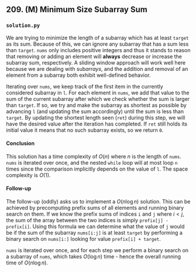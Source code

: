 ## 209. (M) Minimum Size Subarray Sum

### `solution.py`

We are trying to minimize the length of a subarray which has at least `target` as its sum. Because of this, we can ignore any subarray that has a sum less than `target`. `nums` only includes positive integers and thus it stands to reason that removing or adding an element will **always** decrease or increase the subarray sum, respectively. A sliding window approach will work well here because we are dealing with sub*arrays*, and the addition and removal of an element from a subarray both exhibit well-defined behavior.  

Iterating over `nums`, we keep track of the first item in the currently considered subarray in `l`. For each element in `nums`, we add that value to the sum of the current subarray after which we check whether the sum is larger than `target`. If so, we try and make the subarray as shortest as possible by advancing `l` (and updating the sum accordingly) until the sum is less than `target`. By updating the shortest length seen (`ret`) during this step, we will have the desired value after the iteration has completed. If `ret` still holds its initial value it means that no such subarray exists, so we return `0`.  



#### Conclusion

This solution has a time complexity of $O(n)$ where $n$ is the length of `nums`. `nums` is iterated over once, and the nested `while` loop will at most loop `n` times since the comparison implicitly depends on the value of `l`. The space complexity is $O(1)$.  



#### Follow-up

The follow-up (oddly) asks us to implement a $O(n\log n)$ solution. This can be achieved by precomputing prefix sums of all elements and running binary search on them. If we know the prefix sums of indices `i` and `j` where $i < j$, the sum of the array between the two indices is simply `prefix[j] - prefix[i]`. Using this formula we can determine what the value of `j` would be if the sum of the subarray `nums[i:j]` is at least `target` by performing a binary search on `nums[i:]` looking for value `prefix[i] + target`.  

`nums` is iterated over once, and for each step we perform a binary search on a subarray of `nums`, which takes $O(\log n)$ time - hence the overall running time of $O(n\log n)$.  




